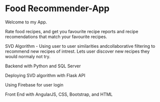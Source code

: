 # Food Recommender-App

Welcome to my App. 

Rate food recipes, and get you favourite recipe reports and recipe recomendations that match your favourite recipes.

SVD Algorithm -  Using user to user similarities andcollaborative filtering to recommend new recipes of intrest. Lets user discover new recipes they would normaly not try.

Backend with Python and SQL Server

Deploying SVD algorithm with Flask API

Using Firebase for user login

Front End with AngularJS, CSS, Bootstrap, and HTML



